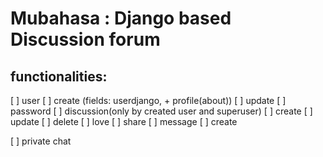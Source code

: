 # Mubahasa : Django based Discussion forum

## functionalities:
[ ] user
    [ ] create (fields: userdjango, + profile(about))
    [ ] update
    [ ] password
[ ] discussion(only by created user and superuser)
    [ ] create
    [ ] update
    [ ] delete 
    [ ] love
    [ ] share 
[ ] message
    [ ] create

[ ] private chat

